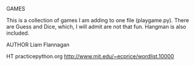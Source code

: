 GAMES

This is a collection of games I am adding to one file (playgame.py). There are Guess and Dice, which, I will admit are not that fun. Hangman is also included.

AUTHOR
Liam Flannagan

HT
practicepython.org
http://www.mit.edu/~ecprice/wordlist.10000

